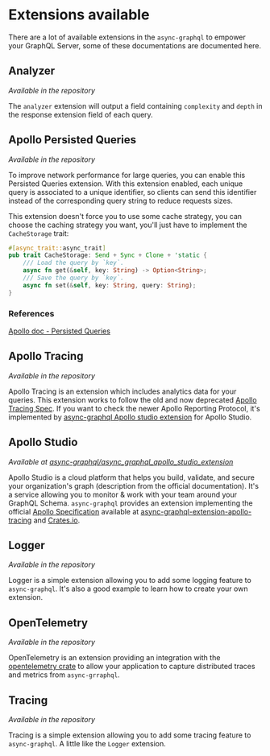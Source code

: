 # Extensions available

There are a lot of available extensions in the `async-graphql` to empower your GraphQL Server, some of these documentations are documented here.

## Analyzer
*Available in the repository*

The `analyzer` extension will output a field containing `complexity` and `depth` in the response extension field of each query.


## Apollo Persisted Queries
*Available in the repository*

To improve network performance for large queries, you can enable this Persisted Queries extension. With this extension enabled, each unique query is associated to a unique identifier, so clients can send this identifier instead of the corresponding query string to reduce requests sizes.

This extension doesn't force you to use some cache strategy, you can choose the caching strategy you want, you'll just have to implement the `CacheStorage` trait:
```rust
#[async_trait::async_trait]
pub trait CacheStorage: Send + Sync + Clone + 'static {
    /// Load the query by `key`.
    async fn get(&self, key: String) -> Option<String>;
    /// Save the query by `key`.
    async fn set(&self, key: String, query: String);
}
```

### References

[Apollo doc - Persisted Queries](https://www.apollographql.com/docs/react/api/link/persisted-queries/)

## Apollo Tracing
*Available in the repository*

Apollo Tracing is an extension which includes analytics data for your queries. This extension works to follow the old and now deprecated [Apollo Tracing Spec](https://github.com/apollographql/apollo-tracing). If you want to check the newer Apollo Reporting Protocol, it's implemented by [async-graphql Apollo studio extension](https://github.com/async-graphql/async_graphql_apollo_studio_extension) for Apollo Studio.

## Apollo Studio
*Available at [async-graphql/async_graphql_apollo_studio_extension](https://github.com/async-graphql/async_graphql_apollo_studio_extension)*

Apollo Studio is a cloud platform that helps you build, validate, and secure your organization's graph (description from the official documentation). It's a service allowing you to monitor & work with your team around your GraphQL Schema. `async-graphql` provides an extension implementing the official [Apollo Specification](https://www.apollographql.com/docs/studio/setup-analytics/#third-party-support) available at [async-graphql-extension-apollo-tracing](https://github.com/async-graphql/async_graphql_apollo_studio_extension) and [Crates.io](https://crates.io/crates/async-graphql-extension-apollo-tracing).

## Logger
*Available in the repository*

Logger is a simple extension allowing you to add some logging feature to `async-graphql`. It's also a good example to learn how to create your own extension. 

## OpenTelemetry
*Available in the repository*

OpenTelemetry is an extension providing an integration with the [opentelemetry crate](https://crates.io/crates/opentelemetry) to allow your application to capture distributed traces and metrics from `async-grraphql`.

## Tracing
*Available in the repository*

Tracing is a simple extension allowing you to add some tracing feature to `async-graphql`. A little like the `Logger` extension. 

